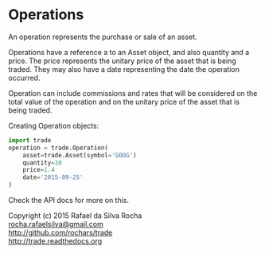 # Operations

An operation represents the purchase or sale of an asset.

Operations have a reference a to an Asset object, and also quantity and a price.
The price represents the unitary price of the asset that is being traded.
They may also have a date representing the date the operation occurred.

Operation can include commissions and rates that will be considered on the total
value of the operation and on the unitary price of the asset that is being
traded.

Creating Operation objects:
```python
import trade
operation = trade.Operation(
    asset=trade.Asset(symbol='GOOG')
    quantity=10
    price=1.4
    date='2015-09-25'
)
```

Check the API docs for more on this.


Copyright (c) 2015 Rafael da Silva Rocha  
rocha.rafaelsilva@gmail.com  
http://github.com/rochars/trade  
http://trade.readthedocs.org  
